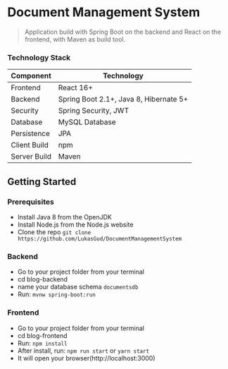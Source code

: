 # Document Management System

> Application build with Spring Boot on the backend and React on the frontend, with 
Maven as build tool.
### Technology Stack
Component         | Technology
---               | ---
Frontend          | React 16+
Backend           | Spring Boot 2.1+, Java 8, Hibernate 5+
Security          | Spring Security, JWT
Database          | MySQL Database
Persistence       | JPA 
Client Build      | npm
Server Build      | Maven

## Getting Started

### Prerequisites
-  Install Java 8 from the OpenJDK
-  Install Node.js from the Node.js website
-  Clone the repo `git clone https://github.com/LukasGud/DocumentManagementSystem`

### Backend
- Go to your project folder from your terminal
- cd blog-backend
- name your database schema `documentsdb`
- Run: `mvnw spring-boot:run`

### Frontend
- Go to your project folder from your terminal
- cd blog-frontend
- Run: `npm install`
- After install, run: `npm run start` or `yarn start`
- It will open your browser(http://localhost:3000)


